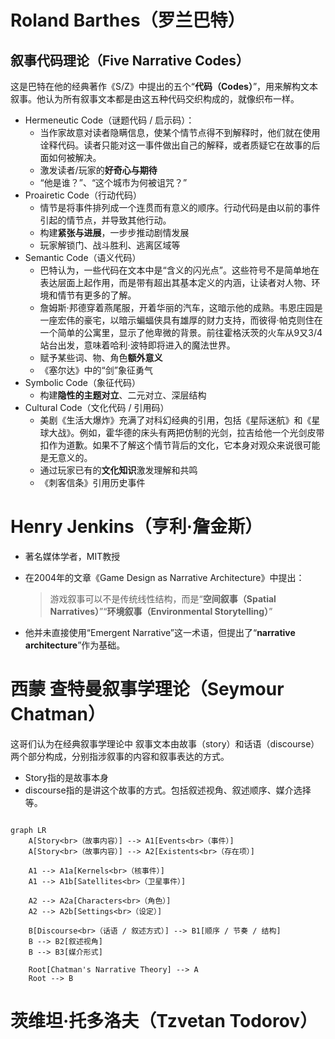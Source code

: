 

# Roland Barthes（罗兰巴特）



## 叙事代码理论（Five Narrative Codes）

这是巴特在他的经典著作《S/Z》中提出的五个“**代码（Codes）**”，用来解构文本叙事。他认为所有叙事文本都是由这五种代码交织构成的，就像织布一样。



- Hermeneutic Code（谜题代码 / 启示码）：
	- 当作家故意对读者隐瞒信息，使某个情节点得不到解释时，他们就在使用诠释代码。读者只能对这一事件做出自己的解释，或者质疑它在故事的后面如何被解决。
	- 激发读者/玩家的**好奇心与期待**
	- “他是谁？”、“这个城市为何被诅咒？”
- Proairetic Code（行动代码）
	- 情节是将事件排列成一个连贯而有意义的顺序。行动代码是由以前的事件引起的情节点，并导致其他行动。
	- 构建**紧张与进展**，一步步推动剧情发展
	- 玩家解锁门、战斗胜利、逃离区域等
- Semantic Code（语义代码）
	- 巴特认为，一些代码在文本中是“含义的闪光点”。这些符号不是简单地在表达层面上起作用，而是带有超出其基本定义的内涵，让读者对人物、环境和情节有更多的了解。
	- 詹姆斯·邦德穿着燕尾服，开着华丽的汽车，这暗示他的成熟。韦恩庄园是一座宏伟的豪宅，以暗示蝙蝠侠具有雄厚的财力支持，而彼得·帕克则住在一个简单的公寓里，显示了他卑微的背景。前往霍格沃茨的火车从9又3/4站台出发，意味着哈利·波特即将进入的魔法世界。
	- 赋予某些词、物、角色**额外意义**
	- 《塞尔达》中的“剑”象征勇气
- Symbolic Code（象征代码）
	- 构建**隐性的主题对立**、二元对立、深层结构
- Cultural Code（文化代码 / 引用码）
	- 美剧《生活大爆炸》充满了对科幻经典的引用，包括《星际迷航》和《星球大战》。例如，霍华德的床头有两把仿制的光剑，拉吉给他一个光剑皮带扣作为道歉。如果不了解这个情节背后的文化，它本身对观众来说很可能是无意义的。
	- 通过玩家已有的**文化知识**激发理解和共鸣
	- 《刺客信条》引用历史事件



# Henry Jenkins（亨利·詹金斯）


- 著名媒体学者，MIT教授
    
- 在2004年的文章《Game Design as Narrative Architecture》中提出：
    
    > 游戏叙事可以不是传统线性结构，而是“**空间叙事（Spatial Narratives）**”“**环境叙事（Environmental Storytelling）**”
    
- 他并未直接使用“Emergent Narrative”这一术语，但提出了“**narrative architecture**”作为基础。





# 西蒙 查特曼叙事学理论（Seymour Chatman）



这哥们认为在经典叙事学理论中 叙事文本由故事（story）和话语（discourse）两个部分构成，分别指涉叙事的内容和叙事表达的方式。


- Story指的是故事本身
- discourse指的是讲这个故事的方式。包括叙述视角、叙述顺序、媒介选择等。





```mermaid

graph LR 
    A[Story<br>（故事内容）] --> A1[Events<br>（事件）]
    A[Story<br>（故事内容）] --> A2[Existents<br>（存在项）]

    A1 --> A1a[Kernels<br>（核事件）]
    A1 --> A1b[Satellites<br>（卫星事件）]

    A2 --> A2a[Characters<br>（角色）]
    A2 --> A2b[Settings<br>（设定）]

    B[Discourse<br>（话语 / 叙述方式）] --> B1[顺序 / 节奏 / 结构]
    B --> B2[叙述视角]
    B --> B3[媒介形式]

    Root[Chatman's Narrative Theory] --> A
    Root --> B
```




# 茨维坦·托多洛夫（Tzvetan Todorov）



